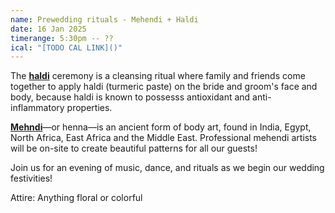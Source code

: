 ```yaml
---
name: Prewedding rituals - Mehendi + Haldi
date: 16 Jan 2025
timerange: 5:30pm -- ??
ical: "[TODO CAL LINK]()"
---
```

The **[haldi](https://en.wikipedia.org/wiki/Turmeric)** ceremony is a cleansing ritual where family and friends come together to apply haldi (turmeric paste) on the bride and groom's face and body, because haldi is known to possesss antioxidant and anti-inflammatory properties.

**[Mehndi](https://en.wikipedia.org/wiki/Mehndi)**—or henna—is an ancient form of body art, found in India, Egypt, North Africa, East Africa and the Middle East. Professional mehendi artists will be on-site to create beautiful patterns for all our guests!

Join us for an evening of music, dance, and rituals as we begin our wedding festivities!

Attire: Anything floral or colorful